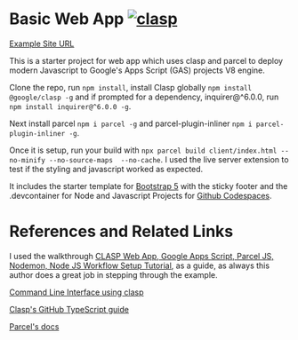 # Basic Web App [![clasp](https://img.shields.io/badge/built%20with-clasp-4285f4.svg)](https://github.com/google/clasp)

[Example Site URL](https://script.google.com/a/dishs.tp.edu.tw/macros/s/AKfycbyt9_UUFiIdbO9dX-pWMJBhYd810OdpxQq_16zTs2bi/devc)

This is a starter project for web app which uses clasp and parcel to deploy modern Javascript to Google's Apps Script (GAS) projects V8 engine. 

Clone the repo, run `npm install`, install Clasp globally `npm install @google/clasp -g` and if prompted for a dependency, inquirer@^6.0.0,  run `npm install inquirer@^6.0.0 -g`.

Next install parcel `npm i parcel -g` and parcel-plugin-inliner `npm i parcel-plugin-inliner -g`.

Once it is setup, run your build with `npx parcel build client/index.html --no-minify --no-source-maps  --no-cache`.  I used the live server extension to test if the styling and javascript worked as expected. 

It includes the starter template for [Bootstrap 5](https://v5.getbootstrap.com/) with the sticky footer and the .devcontainer for Node and Javascript Projects for [Github Codespaces](https://docs.github.com/en/github/developing-online-with-codespaces).

# References and Related Links
I used the walkthrough [CLASP Web App, Google Apps Script, Parcel JS, Nodemon, Node JS Workflow Setup Tutorial](https://www.youtube.com/watch?v=Nf9ExEkySjo), as a guide, as always this author does a great job in stepping through the example.

[Command Line Interface using clasp](https://developers.google.com/apps-script/guides/clasp)

[Clasp's GitHub TypeScript guide](https://github.com/google/clasp/blob/master/docs/typescript.md)

[Parcel's docs](https://v2.parceljs.org/)
